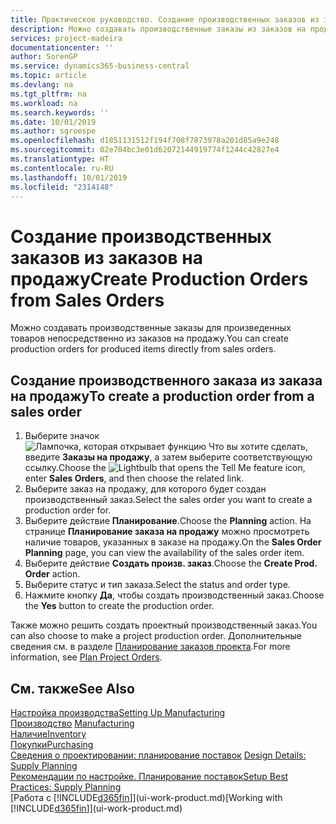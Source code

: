 ```yaml
---
title: Практическое руководство. Создание производственных заказов из заказов на продажу | Документация Майкрософт
description: Можно создавать производственные заказы из заказов на продажу в области приложения "Продажи и маркетинг".
services: project-madeira
documentationcenter: ''
author: SorenGP
ms.service: dynamics365-business-central
ms.topic: article
ms.devlang: na
ms.tgt_pltfrm: na
ms.workload: na
ms.search.keywords: ''
ms.date: 10/01/2019
ms.author: sgroespe
ms.openlocfilehash: d1851131512f194f708f7873978a201d85a9e248
ms.sourcegitcommit: 02e704bc3e01d62072144919774f1244c42827e4
ms.translationtype: HT
ms.contentlocale: ru-RU
ms.lasthandoff: 10/01/2019
ms.locfileid: "2314148"
---
```

# <a name="create-production-orders-from-sales-orders"></a><span data-ttu-id="eb7f7-103">Создание производственных заказов из заказов на продажу</span><span class="sxs-lookup"><span data-stu-id="eb7f7-103">Create Production Orders from Sales Orders</span></span>
<span data-ttu-id="eb7f7-104">Можно создавать производственные заказы для произведенных товаров непосредственно из заказов на продажу.</span><span class="sxs-lookup"><span data-stu-id="eb7f7-104">You can create production orders for produced items directly from sales orders.</span></span>  

## <a name="to-create-a-production-order-from-a-sales-order"></a><span data-ttu-id="eb7f7-105">Создание производственного заказа из заказа на продажу</span><span class="sxs-lookup"><span data-stu-id="eb7f7-105">To create a production order from a sales order</span></span>  

1.  <span data-ttu-id="eb7f7-106">Выберите значок ![Лампочка, которая открывает функцию Что вы хотите сделать](media/ui-search/search_small.png "Что вы хотите сделать"), введите **Заказы на продажу**, а затем выберите соответствующую ссылку.</span><span class="sxs-lookup"><span data-stu-id="eb7f7-106">Choose the ![Lightbulb that opens the Tell Me feature](media/ui-search/search_small.png "Tell me what you want to do") icon, enter **Sales Orders**, and then choose the related link.</span></span>  
2.  <span data-ttu-id="eb7f7-107">Выберите заказ на продажу, для которого будет создан производственный заказ.</span><span class="sxs-lookup"><span data-stu-id="eb7f7-107">Select the sales order you want to create a production order for.</span></span>  
3.  <span data-ttu-id="eb7f7-108">Выберите действие **Планирование**.</span><span class="sxs-lookup"><span data-stu-id="eb7f7-108">Choose the **Planning** action.</span></span> <span data-ttu-id="eb7f7-109">На странице **Планирование заказа на продажу** можно просмотреть наличие товаров, указанных в заказе на продажу.</span><span class="sxs-lookup"><span data-stu-id="eb7f7-109">On the **Sales Order Planning** page, you can view the availability of the sales order item.</span></span>  
4.  <span data-ttu-id="eb7f7-110">Выберите действие **Создать произв. заказ**.</span><span class="sxs-lookup"><span data-stu-id="eb7f7-110">Choose the **Create Prod. Order** action.</span></span>  
5.  <span data-ttu-id="eb7f7-111">Выберите статус и тип заказа.</span><span class="sxs-lookup"><span data-stu-id="eb7f7-111">Select the status and order type.</span></span>  
6.  <span data-ttu-id="eb7f7-112">Нажмите кнопку **Да**, чтобы создать производственный заказ.</span><span class="sxs-lookup"><span data-stu-id="eb7f7-112">Choose the **Yes** button to create the production order.</span></span>

<span data-ttu-id="eb7f7-113">Также можно решить создать проектный производственный заказ.</span><span class="sxs-lookup"><span data-stu-id="eb7f7-113">You can also choose to make a project production order.</span></span> <span data-ttu-id="eb7f7-114">Дополнительные сведения см. в разделе [Планирование заказов проекта](production-how-to-plan-project-orders.md).</span><span class="sxs-lookup"><span data-stu-id="eb7f7-114">For more information, see [Plan Project Orders](production-how-to-plan-project-orders.md).</span></span>   

## <a name="see-also"></a><span data-ttu-id="eb7f7-115">См. также</span><span class="sxs-lookup"><span data-stu-id="eb7f7-115">See Also</span></span>  
[<span data-ttu-id="eb7f7-116">Настройка производства</span><span class="sxs-lookup"><span data-stu-id="eb7f7-116">Setting Up Manufacturing</span></span>](production-configure-production-processes.md)  
<span data-ttu-id="eb7f7-117">[Производство](production-manage-manufacturing.md)  </span><span class="sxs-lookup"><span data-stu-id="eb7f7-117">[Manufacturing](production-manage-manufacturing.md)  </span></span>  
[<span data-ttu-id="eb7f7-118">Наличие</span><span class="sxs-lookup"><span data-stu-id="eb7f7-118">Inventory</span></span>](inventory-manage-inventory.md)  
[<span data-ttu-id="eb7f7-119">Покупки</span><span class="sxs-lookup"><span data-stu-id="eb7f7-119">Purchasing</span></span>](purchasing-manage-purchasing.md)  
<span data-ttu-id="eb7f7-120">[Сведения о проектировании: планирование поставок](design-details-supply-planning.md) </span><span class="sxs-lookup"><span data-stu-id="eb7f7-120">[Design Details: Supply Planning](design-details-supply-planning.md) </span></span>  
[<span data-ttu-id="eb7f7-121">Рекомендации по настройке. Планирование поставок</span><span class="sxs-lookup"><span data-stu-id="eb7f7-121">Setup Best Practices: Supply Planning</span></span>](setup-best-practices-supply-planning.md)  
<span data-ttu-id="eb7f7-122">[Работа с [!INCLUDE[d365fin](includes/d365fin_md.md)]](ui-work-product.md)</span><span class="sxs-lookup"><span data-stu-id="eb7f7-122">[Working with [!INCLUDE[d365fin](includes/d365fin_md.md)]](ui-work-product.md)</span></span>
